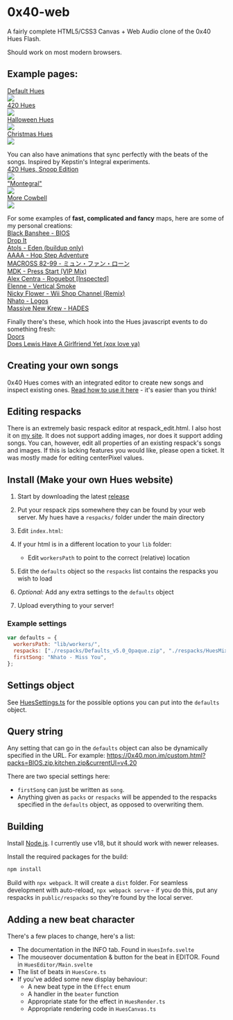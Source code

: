 # 0x40-web

A fairly complete HTML5/CSS3 Canvas + Web Audio clone of the 0x40 Hues Flash.

Should work on most modern browsers.

## Example pages:

[Default Hues  
![](docs/img/hues_default.png)](https://0x40.mon.im/)  
[420 Hues  
![](docs/img/hues_420.png)](https://420.mon.im/)  
[Halloween Hues  
![](docs/img/hues_hlwn.png)](https://spook.mon.im/)  
[Christmas Hues  
![](docs/img/hues_xmas.png)](https://xmas.moe/)

You can also have animations that sync perfectly with the beats of the songs. Inspired by Kepstin's Integral experiments.  
[420 Hues, Snoop Edition  
![](docs/img/hues_snoop.png)](https://420.mon.im/snoop.html)  
["Montegral"  
![](docs/img/hues_montegral.png)](https://0x40.mon.im/montegral.html)  
[More Cowbell  
![](docs/img/hues_cowbell.png)](https://0x40.mon.im/cowbell.html)

For some examples of **fast, complicated and fancy** maps, here are some of my personal creations:  
[Black Banshee - BIOS](https://0x40.mon.im/custom.html?packs=BIOS.zip)  
[Drop It](https://0x40.mon.im/custom.html?packs=drop_it.zip)  
[Atols - Eden (buildup only)](https://0x40.mon.im/custom.html?packs=eden.zip)  
[AAAA - Hop Step Adventure](https://0x40.mon.im/custom.html?packs=hopstep.zip)  
[MACROSS 82-99 - ミュン・ファン・ローン](https://0x40.mon.im/custom.html?packs=macross.zip)  
[MDK - Press Start (VIP Mix)](https://0x40.mon.im/custom.html?packs=press_start.zip)  
[Alex Centra - Roguebot [Inspected]](https://0x40.mon.im/custom.html?packs=roguebot.zip)  
[Elenne - Vertical Smoke](https://0x40.mon.im/custom.html?packs=smoke.zip)  
[Nicky Flower - Wii Shop Channel (Remix)](https://0x40.mon.im/custom.html?packs=wii_remix.zip)  
[Nhato - Logos](https://0x40.mon.im/custom.html?packs=logos.zip)  
[Massive New Krew - HADES](https://0x40.mon.im/custom.html?packs=HADES.zip)

Finally there's these, which hook into the Hues javascript events to do something fresh:  
[Doors](https://0x40.mon.im/doors.html)  
[Does Lewis Have A Girlfriend Yet (xox love ya)](https://0x40.mon.im/lewis.html)

## Creating your own songs

0x40 Hues comes with an integrated editor to create new songs and inspect existing ones.
[Read how to use it here](https://github.com/mon/0x40-web/blob/master/docs/Editor.md) - it's easier than you think!

## Editing respacks

There is an extremely basic respack editor at respack_edit.html. I also host it
on [my site](https://0x40.mon.im/respack_edit.html). It does not support adding
images, nor does it support adding songs. You can, however, edit all properties
of an existing respack's songs and images. If this is lacking features you would
like, please open a ticket. It was mostly made for editing centerPixel values.

## Install (Make your own Hues website)

1. Start by downloading the latest [release](https://github.com/mon/0x40-web/releases)
2. Put your respack zips somewhere they can be found by your web server. My hues have a `respacks/` folder under the main directory
3. Edit `index.html`:
4. If your html is in a different location to your `lib` folder:

   - Edit `workersPath` to point to the correct (relative) location

5. Edit the `defaults` object so the `respacks` list contains the respacks you wish to load
6. _Optional:_ Add any extra settings to the `defaults` object
7. Upload everything to your server!

### Example settings

```javascript
var defaults = {
  workersPath: "lib/workers/",
  respacks: ["./respacks/Defaults_v5.0_Opaque.zip", "./respacks/HuesMixA.zip"],
  firstSong: "Nhato - Miss You",
};
```

## Settings object

See [HuesSettings.ts](./src/js/HuesSettings.ts#L10) for the possible options you
can put into the `defaults` object.

## Query string

Any setting that can go in the `defaults` object can also be dynamically specified in the URL.
For example: https://0x40.mon.im/custom.html?packs=BIOS.zip,kitchen.zip&currentUI=v4.20

There are two special settings here:

- `firstSong` can just be written as `song`.
- Anything given as `packs` or `respacks` will be appended to the respacks
  specified in the `defaults` object, as opposed to overwriting them.

## Building

Install [Node.js](https://nodejs.org/en/). I currently use v18, but it should
work with newer releases.

Install the required packages for the build:

```bash
npm install
```

Build with `npx webpack`. It will create a `dist` folder. For seamless
development with auto-reload, `npx webpack serve` - if you do this, put any
respacks in `public/respacks` so they're found by the local server.

## Adding a new beat character

There's a few places to change, here's a list:

- The documentation in the INFO tab. Found in `HuesInfo.svelte`
- The mouseover documentation & button for the beat in EDITOR. Found in `HuesEditor/Main.svelte`
- The list of beats in `HuesCore.ts`
- If you've added some new display behaviour:
  - A new beat type in the `Effect` enum
  - A handler in the `beater` function
  - Appropriate state for the effect in `HuesRender.ts`
  - Appropriate rendering code in `HuesCanvas.ts`
